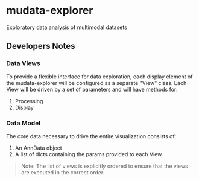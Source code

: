 # mudata-explorer
Exploratory data analysis of multimodal datasets

## Developers Notes

### Data Views

To provide a flexible interface for data exploration, each display element of
the mudata-explorer will be configured as a separate "View" class.
Each View will be driven by a set of parameters and will have methods for:

1. Processing
2. Display

### Data Model

The core data necessary to drive the entire visualization consists of:

1. An AnnData object
2. A list of dicts containing the params provided to each View

> Note: The list of views is explicitly ordered to ensure that the views are
executed in the correct order.

